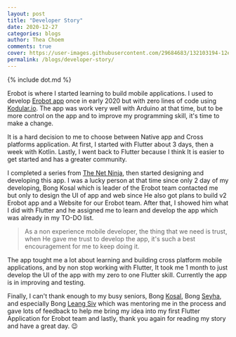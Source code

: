 ```yaml
---
layout: post
title: "Developer Story"
date: 2020-12-27
categories: blogs
author: Thea Choem
comments: true
cover: https://user-images.githubusercontent.com/29684683/132103194-12e58fd3-30c9-4042-87b6-e7751a7a5dce.png
permalink: /blogs/developer-story/
---
```

{% include dot.md %}

Erobot is where I started learning to build mobile applications. I used to develop <a href="https://drive.google.com/file/d/1g3ps459pDDuwFchqUAUsAur1j-NbGiJy/view?usp=sharing" target="_blank">Erobot app</a> once in early 2020 but with zero lines of code using <a href="https://www.kodular.io/" target="_blank">Kodular.io</a>. The app was work very well with Arduino at that time, but to be more control on the app and to improve my programming skill, it's time to make a change.

It is a hard decision to me to choose between Native app and Cross platforms application.
At first, I started with Flutter about 3 days, then a week with Kotlin. Lastly, I went back to Flutter because I think It is easier to get started and has a greater community.

I completed a series from <a href="https://www.youtube.com/playlist?list=PL4cUxeGkcC9jLYyp2Aoh6hcWuxFDX6PBJ" target="_blank">The Net Ninja</a>, then started designing and developing this app. I was a lucky person at that time since only 2 day of my developing, Bong Kosal which is leader of the Erobot team contacted me but only to design the UI of app and web since He also got plans to build v2 Erobot app and a Website for our Erobot team. After that, I showed him what I did with Flutter and he assigned me to learn and develop the app which was already in my TO-DO list.

> As a non experience mobile developer, the thing that we need is trust, when He gave me trust to develop the app, it's such a best encouragement for me to keep doing it.

The app tought me a lot about learning and building cross platform mobile applications, and by non stop working with Flutter, It took me 1 month to just develop the UI of the app with my zero to one Flutter skill. Currently the app is in improving and testing.

Finally, I can't thank enough to my busy seniors, Bong <a href="https://facebook.com/kosal.suy.8" target="_blank">Kosal</a>, Bong <a href="https://facebook.com/kosal.suy.8" target="_blank">Seyha</a>, and especially Bong <a href="https://facebook.com/kosal.suy.8" target="_blank">Leang Siv</a> which was mentoring me in the process and gave lots of feedback to help me bring my idea into my first Flutter Application for Erobot team and lastly, thank you again for reading my story and have a great day. 😉



